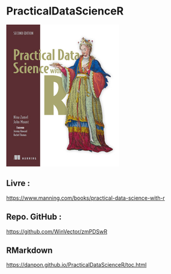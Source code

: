 # PracticalDataScienceR

![PracticalDataScienceR](practicaldatascience.jpg)

## Livre :
<https://www.manning.com/books/practical-data-science-with-r>

## Repo. GitHub :

<https://github.com/WinVector/zmPDSwR>

## RMarkdown 

<https://danpon.github.io/PracticalDataScienceR/toc.html>

